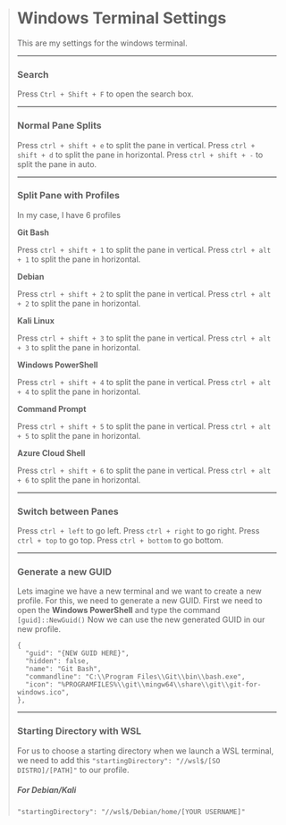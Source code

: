 
> # Windows Terminal Settings
> 
> This are my settings for the windows terminal.
> 
> ---
> ### Search
> 
> Press `Ctrl + Shift + F` to open the search box.
> 
> ---
> ### Normal Pane Splits
> 
> Press `ctrl + shift + e` to split the pane in vertical.
> Press `ctrl + shift + d` to split the pane in horizontal.
> Press `ctrl + shift + -` to split the pane in auto.
> 
> ---
> ### Split Pane with Profiles
> 
> In my case, I have 6 profiles
> 
> **Git Bash**
> 
> Press `ctrl + shift + 1` to split the pane in vertical.
> Press `ctrl + alt + 1` to split the pane in horizontal.
> 
> **Debian**
> 
> Press `ctrl + shift + 2` to split the pane in vertical.
> Press `ctrl + alt + 2` to split the pane in horizontal.
> 
> **Kali Linux**
> 
> Press `ctrl + shift + 3` to split the pane in vertical.
> Press `ctrl + alt + 3` to split the pane in horizontal.
> 
> **Windows PowerShell**
> 
> Press `ctrl + shift + 4` to split the pane in vertical.
> Press `ctrl + alt + 4` to split the pane in horizontal.
> 
> **Command Prompt**
> 
> Press `ctrl + shift + 5` to split the pane in vertical.
> Press `ctrl + alt + 5` to split the pane in horizontal.
> 
> **Azure Cloud Shell**
> 
> Press `ctrl + shift + 6` to split the pane in vertical.
> Press `ctrl + alt + 6` to split the pane in horizontal.
> 
> ---
> ### Switch between Panes
> 
> Press `ctrl + left` to go left.
> Press `ctrl + right` to go right.
> Press `ctrl + top` to go top.
> Press `ctrl + bottom` to go bottom.
> 
> ---
> ### Generate a new GUID
> 
> Lets imagine we have a new terminal and we want to create a new profile.
> For this, we need to generate a new GUID.
> First we need to open the **Windows PowerShell** and type the command `[guid]::NewGuid()`
> Now we can use the new generated GUID in our new profile.
> 
> ````
> {
> 	"guid": "{NEW GUID HERE}",
> 	"hidden": false,
> 	"name": "Git Bash",
> 	"commandline": "C:\\Program Files\\Git\\bin\\bash.exe",
> 	"icon": "%PROGRAMFILES%\\git\\mingw64\\share\\git\\git-for-windows.ico",
> },
> ````
> 
> ---
> ### Starting Directory with WSL
> 
> For us to choose a starting directory when we launch a WSL terminal, we need to add this `"startingDirectory": "//wsl$/[SO DISTRO]/[PATH]"` to our profile.
> 
> ##### For Debian/Kali
> ````
> "startingDirectory": "//wsl$/Debian/home/[YOUR USERNAME]"
> ````
> 
